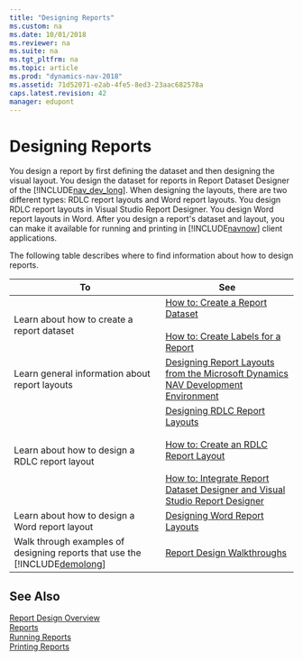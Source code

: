 ```yaml
---
title: "Designing Reports"
ms.custom: na
ms.date: 10/01/2018
ms.reviewer: na
ms.suite: na
ms.tgt_pltfrm: na
ms.topic: article
ms.prod: "dynamics-nav-2018"
ms.assetid: 71d52071-e2ab-4fe5-8ed3-23aac682578a
caps.latest.revision: 42
manager: edupont
---
```

# Designing Reports
You design a report by first defining the dataset and then designing the visual layout. You design the dataset for reports in Report Dataset Designer of the [!INCLUDE[nav_dev_long](includes/nav_dev_long_md.md)]. When designing the layouts, there are two different types: RDLC report layouts and Word report layouts. You design RDLC report layouts in Visual Studio Report Designer. You design Word report layouts in Word. After you design a report's dataset and layout, you can make it available for running and printing in [!INCLUDE[navnow](includes/navnow_md.md)] client applications.  

 The following table describes where to find information about how to design reports.  

|To|See|  
|--------|---------|  
|Learn about how to create a report dataset|[How to: Create a Report Dataset](How-to--Create-a-Report-Dataset.md)<br /><br /> [How to: Create Labels for a Report](How-to--Create-Labels-for-a-Report.md)|  
|Learn general information about report layouts|[Designing Report Layouts from the Microsoft Dynamics NAV Development Environment](Designing-Report-Layouts-from-the-Microsoft-Dynamics-NAV-Development-Environment.md)|  
|Learn about how to design a RDLC report layout|[Designing RDLC Report Layouts](Designing-RDLC-Report-Layouts.md)<br /><br /> [How to: Create an RDLC Report Layout](How-to--Create-an-RDLC-Report-Layout.md)<br /><br /> [How to: Integrate Report Dataset Designer and Visual Studio Report Designer](How-to--Integrate-Report-Dataset-Designer-and-Visual-Studio-Report-Designer.md)|  
|Learn about how to design a Word report layout|[Designing Word Report Layouts](Designing-Word-Report-Layouts.md)|  
|Walk through examples of designing reports that use the [!INCLUDE[demolong](includes/demolong_md.md)]|[Report Design Walkthroughs](Report-Design-Walkthroughs.md)|  

## See Also  
 [Report Design Overview](Report-Design-Overview.md)   
 [Reports](Reports.md)   
 [Running Reports](Running-Reports.md)   
 [Printing Reports](Printing-Reports.md)
